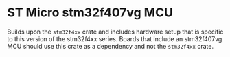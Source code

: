 # ST Micro stm32f407vg MCU

Builds upon the `stm32f4xx` crate and includes hardware setup that is specific to this version of
the stm32f4xx series. Boards that include an stm32f407vg MCU should use this crate as a dependency
and not the `stm32f4xx` crate.
